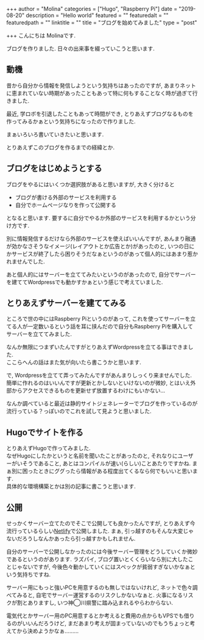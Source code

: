 +++
author = "Molina"
categories = ["Hugo", "Raspberry Pi"]
date = "2019-08-20"
description = "Hello world"
featured = ""
featuredalt = ""
featuredpath = ""
linktitle = ""
title = "ブログを始めてみました"
type = "post"

+++
こんにちは
Molinaです.

ブログを作りました. 
日々の出来事を綴っていこうと思います.

## 動機
昔から自分から情報を発信しようという気持ちはあったのですが, あまりネットに恵まれていない時期があったこともあって特に何もすることなく時が過ぎて行きました.

最近, 学ロボを引退したこともあって時間ができ, とりあえずブログなるものを作ってみるかぁという気持ちになったので作りました.

まぁいろいろ書いていきたいと思います.

とりあえずこのブログを作るまでの経緯とか. 

## ブログをはじめようとする
ブログをやるにはいくつか選択肢があると思いますが, 大きく分けると

- ブログが書ける外部のサービスを利用する
- 自分でホームページなりを作って公開する

となると思います. 要するに自分でやるか外部のサービスを利用するかという分け方です.

別に情報発信するだけなら外部のサービスを使えばいいんですが, あんまり融通が効かなさそうなイメージ(レイアウトとか広告とか)があったのと, いつの日にかサービスが終了したら困りそうだなぁというのがあって個人的にはあまり惹かれませんでした. 

あと個人的にはサーバーを立ててみたいというのがあったので, 自分でサーバーを建ててWordpressでも動かすかぁという感じで考えていました. 

## とりあえずサーバーを建ててみる
ところで世の中にはRaspberry Piというのがあって, これを使ってサーバーを立てる人が一定数いるという話を耳に挟んだので自分もRaspberry Piを購入してサーバーを立ててみました. 

なんか無限につまずいたんですがとりあえずWordpressを立てる事はできました.  
ここらへんの話はまた気が向いたら書こうかと思います.

で, Wordpressを立てて弄ってみたんですがあんまりしっくり来ませんでした. 
簡単に作れるのはいいんですが更新とかしないといけないのが微妙, とはいえ外部からアクセスできるものを更新せず放置するわけにもいかない… 

なんか調べていると最近は静的サイトジェネレーターでブログを作っているのが流行っている？っぽいのでこれを試して見ようと思いました.

## Hugoでサイトを作る
とりあえずHugoで作ってみました.  
なぜHugoにしたかというと名前を聞いたことがあったのと, それなりにユーザーがいそうであること, あとはコンパイルが速い(らしい)ことあたりですかね. 
まぁ別に困ったときにググったら情報がある程度出てくるなら何でもいいと思います.  
具体的な環境構築とかは別の記事に書こうと思います.

## 公開
せっかくサーバー立てたのでそこで公開しても良かったんですが, とりあえず今流行っているらしい[Netlify](https://www.netlify.com/)で公開しました. まぁ, 引っ越すのもそんな大変じゃないだろうしなんかあったら引っ越すかもしれません.

自分のサーバーで公開しなかったのには今後サーバー管理をどうしていくか微妙であるというのがあります. 
ラズパイ, ブログ置いとくくらいなら別に大したことじゃないですが, 今後色々動かしていくにはスペックが貧弱すぎないかなぁという気持ちですね.

サーバー用にもっと強いPCを用意するのも無しではないけれど, ネットで色々調べてみると, 自宅でサーバー運営するのリスクしかないなぁと. 
火事になるリスクが割とありますし, いつ神◯川県警に踏み込まれるやらわからない.

電気代とかサーバー用のPC用意するとか考えると費用の点からもVPSでも借りるのがいいんだろうけど, まだあまり考えが固まっていないのでもうちょっと考えてから決めようかなぁ……… 
